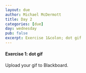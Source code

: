 ```yaml
---
layout: due
author: Michael McDermott
title: Day 2
categories: [due]
day: wednesday
pub: false
excerpt: Exercise 1&colon; dot gif
---
```

#### Exercise 1: dot gif
Upload your gif to Blackboard.
